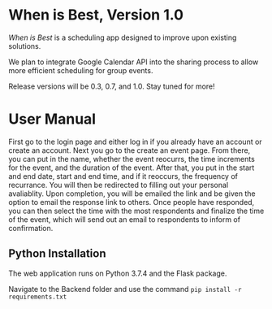 # When is Best, Version 1.0
_When is Best_ is a scheduling app designed to improve upon existing solutions.

We plan to integrate Google Calendar API into the sharing process to allow more efficient scheduling for group events.

Release versions will be 0.3, 0.7, and 1.0. Stay tuned for more!

# User Manual
First go to the login page and either log in if you already have an account or create an account.
Next you go to the create an event page.
From there, you can put in the name, whether the event reocurrs, the time increments for the event, and the duration of the event.
After that, you put in the start and end date, start and end time, and if it reoccurs, the frequency of recurrance. You will then be redirected to filling out your personal avaliablity. 
Upon completion, you will be emailed the link and be given the option to email the response link to others.
Once people have responded, you can then select the time with the most respondents and finalize the time of the event, which will send out an email to respondents to inform of confirmation.

## Python Installation
The web application runs on Python 3.7.4 and the Flask package.

Navigate to the Backend folder and use the command `pip install -r requirements.txt`


